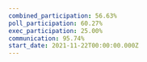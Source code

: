 ```yaml
---
combined_participation: 56.63%
poll_participation: 60.27%
exec_participation: 25.00%
communication: 95.74%
start_date: 2021-11-22T00:00:00.000Z
---
```

